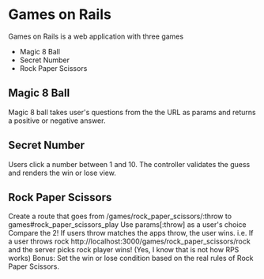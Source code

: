 # Games on Rails
Games on Rails is a web application with three games

* Magic 8 Ball
* Secret Number
* Rock Paper Scissors

## Magic 8 Ball

Magic 8 ball takes user's questions from the the URL as params and returns a positive or negative answer.

## Secret Number

Users click a number between 1 and 10. The controller validates the guess and renders the win or lose view.

## Rock Paper Scissors

Create a route that goes from /games/rock_paper_scissors/:throw to games#rock_paper_scissors_play
Use params[:throw] as a user's choice
Compare the 2! If users throw matches the apps throw, the user wins.
i.e. If a user throws rock http://localhost:3000/games/rock_paper_scissors/rock and the server picks rock player wins! (Yes, I know that is not how RPS works) Bonus: Set the win or lose condition based on the real rules of Rock Paper Scissors.
